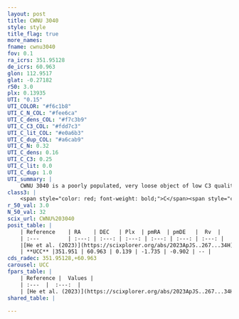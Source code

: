 ```yaml
---
layout: post
title: CWNU 3040
style: style
title_flag: true
more_names: 
fname: cwnu3040
fov: 0.1
ra_icrs: 351.95128
de_icrs: 60.963
glon: 112.9517
glat: -0.27182
r50: 3.0
plx: 0.13935
UTI: "0.15"
UTI_COLOR: "#f6c1b8"
UTI_C_N_COL: "#fee6ca"
UTI_C_dens_COL: "#f7c3b9"
UTI_C_C3_COL: "#fdd7c3"
UTI_C_lit_COL: "#e0a6b3"
UTI_C_dup_COL: "#a6cab9"
UTI_C_N: 0.32
UTI_C_dens: 0.16
UTI_C_C3: 0.25
UTI_C_lit: 0.0
UTI_C_dup: 1.0
UTI_summary: |
    CWNU 3040 is a poorly populated, very loose object of low C3 quality. It was recently reported in the literature.
class3: |
    <span style="color: red; font-weight: bold;">C</span><span style="color: red; font-weight: bold;">C</span>
r_50_val: 3.0
N_50_val: 32
scix_url: CWNU%203040
posit_table: |
    | Reference    | RA    | DEC   | Plx  | pmRA  | pmDE   |  Rv  |
    | :---         | :---: | :---: | :---: | :---: | :---: | :---: |
    |[He et al. (2023)](https://scixplorer.org/abs/2023ApJS..267...34H) | 351.913 | 60.971 | 0.117 | -1.742 | -0.891 | -- |
    | **UCC** |351.951 | 60.963 | 0.139 | -1.735 | -0.902 | -- | 
cds_radec: 351.95128,+60.963
carousel: UCC
fpars_table: |
    | Reference |  Values |
    | :---  |  :---:  |
    | [He et al. (2023)](https://scixplorer.org/abs/2023ApJS..267...34H) | `A0=4.15, m-M=16.65, logA=6.2` |
shared_table: |
    
---
```

